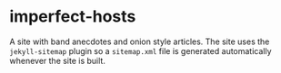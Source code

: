 # imperfect-hosts
A site with band anecdotes and onion style articles. The site uses the
`jekyll-sitemap` plugin so a `sitemap.xml` file is generated automatically
whenever the site is built.
